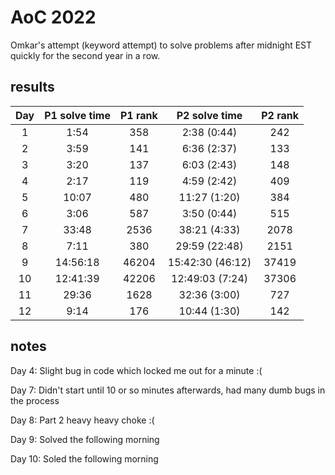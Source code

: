 # AoC 2022

Omkar's attempt (keyword attempt) to solve problems after midnight EST quickly for the second year in a row.

## results 

| Day | P1 solve time | P1 rank |  P2 solve time  | P2 rank |
|:---:|:-------------:|:-------:|:---------------:|:-------:|
|  1  | 1:54  |    358    |  2:38 (0:44)   |    242    |
| 2 | 3:59 | 141 | 6:36 (2:37) | 133 |
| 3 | 3:20 | 137 | 6:03 (2:43) | 148 |
|4| 2:17| 119 | 4:59 (2:42) | 409 |
|5| 10:07 | 480 | 11:27 (1:20) | 384 |
|6| 3:06 | 587 | 3:50 (0:44) | 515 |
|7| 33:48 | 2536 | 38:21 (4:33) | 2078 | 
|8| 7:11 | 380 | 29:59 (22:48) | 2151 |
|9| 14:56:18| 46204 | 15:42:30 (46:12) | 37419 |
|10| 12:41:39| 42206 | 12:49:03 (7:24) | 37306 |
|11| 29:36 | 1628 | 32:36 (3:00) | 727 |
|12| 9:14 | 176 | 10:44 (1:30) | 142 |
## notes

Day 4: Slight bug in code which locked me out for a minute :(

Day 7: Didn't start until 10 or so minutes afterwards, had many dumb bugs in the process

Day 8: Part 2 heavy heavy choke :(

Day 9: Solved the following morning

Day 10: Soled the following morning